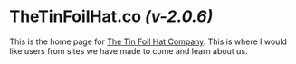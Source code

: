 # TheTinFoilHat.co *(v-2.0.6)*

This is the home page for
[The Tin Foil Hat Company](https://ttfh.co).
This is where I would like users from sites we have made to come
and learn about us.
